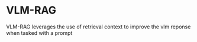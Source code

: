 # VLM-RAG
VLM-RAG leverages the use of retrieval context to improve the vlm reponse when tasked with a prompt
